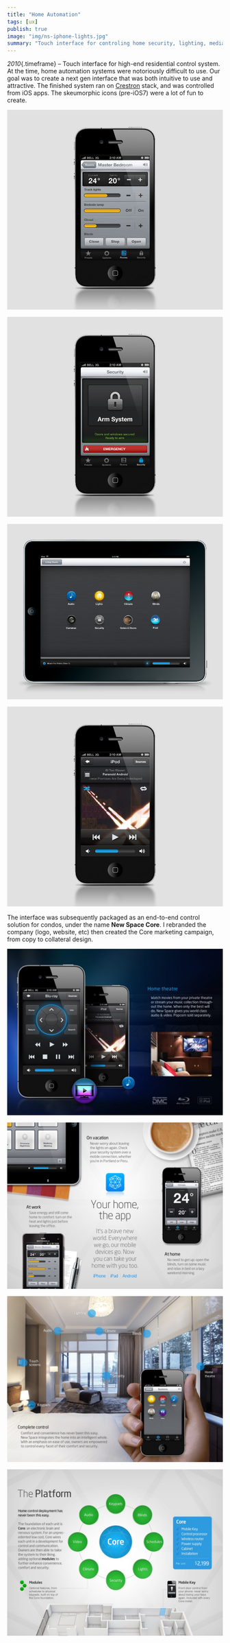 ```yaml
---
title: "Home Automation"
tags: [ux]
publish: true
image: "img/ns-iphone-lights.jpg"
summary: "Touch interface for controling home security, lighting, media, heating, and more. Designed 2010-2011 while I was Creative Director for Vancouver-based New Space Technologies."
---
```


_2010_{.timeframe} – Touch interface for high-end residential control system. At the time, home automation systems were notoriously difficult to use. Our goal was to create a next gen interface that was both intuitive to use and attractive. The finished system ran on [Crestron](https://www.crestron.com/) stack, and was controlled from iOS apps. The skeumorphic icons (pre-iOS7) were a lot of fun to create.

![](img/ns-iphone-lights.jpg)

![](img/ns-iphone-security.jpg)

![](img/ns-ipad-systems.jpg)

![](img/ns-iphone-ipod.jpg)

The interface was subsequently packaged as an end-to-end control solution for condos, under the name **New Space Core**. I rebranded the company (logo, website, etc) then created the Core marketing campaign, from copy to collateral design. 

![](img/ns-core-hometheatre.jpg)

![](img/ns-core-yourhome.jpg)

![](img/ns-core-control.jpg)

![](img/ns-core-platform.jpg)

<!-- ![](img/ns-core-trio.jpg) -->

